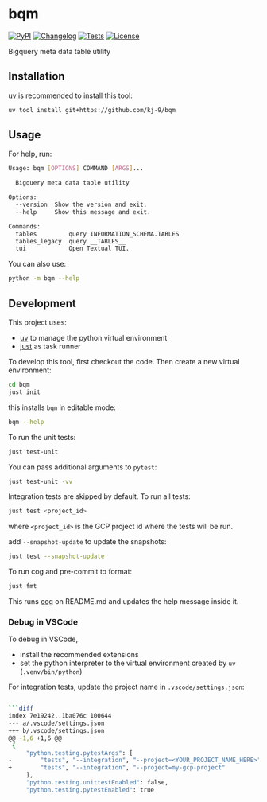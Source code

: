# bqm

[![PyPI](https://img.shields.io/pypi/v/bqm.svg)](https://pypi.org/project/bqm/)
[![Changelog](https://img.shields.io/github/v/release/kj-9/bqm?include_prereleases&label=changelog)](https://github.com/kj-9/bqm/releases)
[![Tests](https://github.com/kj-9/bqm/actions/workflows/ci.yml/badge.svg)](https://github.com/kj-9/bqm/actions/workflows/ci.yml)
[![License](https://img.shields.io/badge/license-Apache%202.0-blue.svg)](https://github.com/kj-9/bqm/blob/master/LICENSE)

Bigquery meta data table utility

## Installation

[uv](https://github.com/astral-sh/uv) is recommended to install this tool:
```bash
uv tool install git+https://github.com/kj-9/bqm
```

## Usage

For help, run:
<!-- [[[cog
import cog
from bqm import cli
from click.testing import CliRunner
runner = CliRunner()
result = runner.invoke(cli.cli, ["--help"])
help = result.output.replace("Usage: cli", "Usage: bqm")
cog.out(
    f"```bash\n{help}\n```"
)
]]] -->
```bash
Usage: bqm [OPTIONS] COMMAND [ARGS]...

  Bigquery meta data table utility

Options:
  --version  Show the version and exit.
  --help     Show this message and exit.

Commands:
  tables         query INFORMATION_SCHEMA.TABLES
  tables_legacy  query __TABLES__
  tui            Open Textual TUI.

```
<!-- [[[end]]] -->

You can also use:
```bash
python -m bqm --help
```

## Development

This project uses:
- [uv](https://github.com/astral-sh/uv) to manage the python virtual environment
- [just](https://github.com/casey/just) as task runner

To develop this tool, first checkout the code. Then create a new virtual environment:
```bash
cd bqm
just init
```

this installs `bqm` in editable mode:
```bash
bqm --help
```

To run the unit tests:
```bash
just test-unit
```

You can pass additional arguments to `pytest`:
```bash
just test-unit -vv
```

Integration tests are skipped by default. To run all tests:
```bash
just test <project_id>
```
where `<project_id>` is the GCP project id where the tests will be run.

add `--snapshot-update` to update the snapshots:
```bash
just test --snapshot-update
```

To run cog and pre-commit to format:
```bash
just fmt
```
This runs [cog](https://cog.readthedocs.io/en/latest/) on README.md and updates the help message inside it.

### Debug in VSCode

To debug in VSCode,
- install the recommended extensions
- set the python interpreter to the virtual environment created by `uv` (`.venv/bin/python`)

For integration tests, update the project name in `.vscode/settings.json`:
```bash

```diff
index 7e19242..1ba076c 100644
--- a/.vscode/settings.json
+++ b/.vscode/settings.json
@@ -1,6 +1,6 @@
 {
     "python.testing.pytestArgs": [
-        "tests", "--integration", "--project=<YOUR_PROJECT_NAME_HERE>"
+        "tests", "--integration", "--project=my-gcp-project"
     ],
     "python.testing.unittestEnabled": false,
     "python.testing.pytestEnabled": true
```
